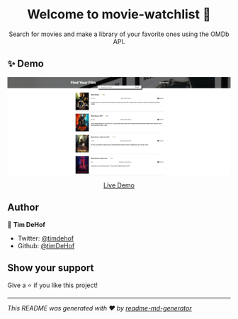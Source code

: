 <h1 align="center">Welcome to movie-watchlist 👋</h1>
<p align="center">
Search for movies and make a library of your favorite ones using the OMDb API.
</p>

## ✨ Demo

<p align="center">
    <img width='700' align="center" src='assets/MovieWatchlisthomepage.png' alt="homepage"/>
</p>
<p align="center">
    <a align="center" href="https://movies-watchlist-solo.netlify.app/">Live Demo</a>
</p>

## Author

👤 **Tim DeHof**

- Twitter: [@timdehof](https://twitter.com/timdehof)
- Github: [@timDeHof](https://github.com/timDeHof)

## Show your support

<p>
Give a ⭐️ if you like this project!
</p>


---

_This README was generated with ❤️ by [readme-md-generator](https://github.com/kefranabg/readme-md-generator)_
